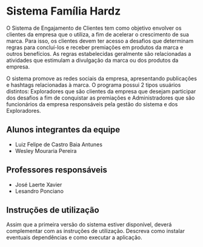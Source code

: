 # Sistema Família Hardz
O Sistema de Engajamento de Clientes tem como objetivo envolver os clientes da empresa que o utiliza, a fim de acelerar o crescimento de sua marca. Para isso, os clientes devem ter acesso a desafios que determinam regras para concluí-los e receber premiações em produtos da marca e outros benefícios. As regras estabelecidas geralmente são relacionadas a atividades que estimulam a divulgação da marca ou dos produtos da empresa. 

O sistema promove as redes sociais da empresa, apresentando publicações e hashtags relacionadas à marca. O programa possui 2 tipos usuários distintos: Exploradores que são clientes da empresa que desejam participar dos desafios a fim de conquistar as premiações e Administradores que são funcionários da empresa responsáveis pela gestão do sistema e dos Exploradores.

## Alunos integrantes da equipe

* Luiz Felipe de Castro Baia Antunes
* Wesley Mouraria Pereira

## Professores responsáveis

* José Laerte Xavier
* Lesandro Ponciano

## Instruções de utilização

Assim que a primeira versão do sistema estiver disponível, deverá complementar com as instruções de utilização. Descreva como instalar eventuais dependências e como executar a aplicação.
